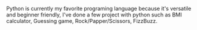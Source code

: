Python is currently my favorite programing language because it's versatile and beginner friendly, I've done a few project with python such as BMI calculator, Guessing game, Rock/Papper/Scissors, FizzBuzz.
